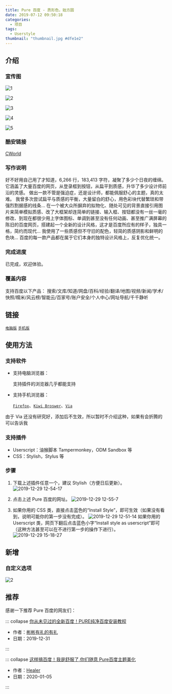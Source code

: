 ```yaml
---
title: Pure 百度 - 质形色，始方圆
date: 2019-07-12 09:50:18
categories:
  - 项目
tags:
  - Userstyle
thumbnail: "thumbnail.jpg #dfe1e2"
---
```


## 介绍

### 宣传图

![1](post/pure-baidu/1.jpg)

![2](post/pure-baidu/2.jpg)

![3](post/pure-baidu/3.jpg)

![4](post/pure-baidu/4.jpg)

![5](post/pure-baidu/5.jpg)

### 酷安链接

[CWorld](https://www.coolapk.com/u/1384771)

### 写作说明

好不好用自己用了才知道，6,266 行，183,413 字符，凝聚了多少个日夜的缠绵。
它涵盖了大量百度的网页，从登录框到按钮，从扁平到质感，升华了多少设计师前沿的灵感。
做出一款不管是强迫症，还是设计师，都能佩服舒心的主题，真的太难。
我曾多次尝试扁平与质感的平衡，大量留白的舒心，用色彩块代替繁琐和带强烈割据感的线条...
在一个被大众所摒弃的拟物化、随处可见的背景直接引用图片来简单模拟质感、改了大框架却连简单的链接、输入框、按钮都没有一丝一毫的修改、到现在都很少用上字体图标、单调到甚至没有任何动画、甚至推广满屏幕的陈旧的百度网页，搭建起一个全新的设计风格，这才是百度所应有的样子，独具一格，简约而现代...
我使用了一些质感但不守旧的配色，轻简的质感阴影和鲜明的色块...
百度的每一款产品都在属于它们本身的独特设计风格上，反复优化统一。

### 完成进度

已完成，欢迎体验。

### 覆盖内容

支持百度以下产品：
搜索/文库/知道/网盘/百科/经验/翻译/地图/视频/新闻/学术/快照/糯米/风云榜/智能云/百家号/账户安全/个人中心/网址导航/千千静听

## 链接

[`电脑版`](https://userstyles.org/styles/173673/pure) [`手机版`](https://userstyles.org/styles/178663)

## 使用方法

### 支持软件

- 支持电脑浏览器：

  支持插件的浏览器几乎都能支持

- 支持手机浏览器：

  [`Firefox`](https://www.coolapk.com/apk/org.mozilla.firefox)、[`Kiwi Broswer`](https://www.coolapk.com/apk/com.kiwibrowser.browser)、[`Via`](https://www.coolapk.com/apk/mark.via)

由于 Via 还没有研究好，添加后不生效，所以暂时不介绍这种，如果有会折腾的可以告诉我

### 支持插件

- Userscript：油猴脚本 Tampermonkey，ODM Sandbox 等
- CSS：Stylish，Stylus 等

### 步骤

1. 下载上述插件任意一个，建议 Stylish（方便日后更新）。
   ![2019-12-29 12-54-17](https://tva2.sinaimg.cn/large/0060ksKkly1gadi3ir3hbj30qh06awfg.jpg)

2. 点击上述 Pure 百度的网址。
   ![2019-12-29 12-55-7](https://tvax2.sinaimg.cn/large/0060ksKkly1gadi4eg10wj30c2012a9u.jpg)

3. 如果你用的 CSS 类，直接点击蓝色的“Install Style”，即可生效（如果没有看到，说明可能你的第一步没有完成）。
   ![2019-12-29 12-51-14](https://tva3.sinaimg.cn/large/0060ksKkly1gadi21c2t7j30ld0f80wy.jpg)
   如果你用的 Userscript 类，网页下翻后点击蓝色小字“Install style as userscript”即可（这种方法甚至可以在不进行第一步的操作下进行）。
   ![2019-12-29 15-18-27](https://tva2.sinaimg.cn/large/0060ksKkly1gadm9ki2afj30bq0elglu.jpg)

## 新增

### 自定义选项

![2](https://tvax4.sinaimg.cn/large/0060ksKkly1gah79y767sg30qs0msqd9.gif)

## 推荐

感谢一下推荐 Pure 百度的网友们：

::: collapse [你从未见过的全新百度！PURE纯净百度安装教程](https://www.bilibili.com/video/av81381716/)

- 作者：[彬彬有礼的有礼](https://space.bilibili.com/274565604)
- 日期：2019-12-31

:::

::: collapse [这样搞百度！我是舒服了,你们随意 Pure百度主题美化](https://www.yijingying.com/592.html)

- 作者：[Healer](https://www.yijingying.com/592)
- 日期：2020-01-05

:::
